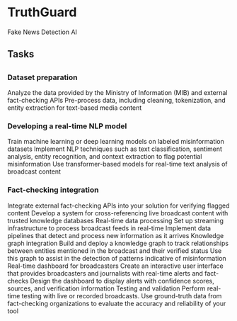 # TruthGuard
Fake News Detection AI

<h2>Tasks<h2>

<h3>Dataset preparation</h3>
<p></p>Analyze the data provided by the Ministry of Information (MIB) and external fact-checking APIs
Pre-process data, including cleaning, tokenization, and entity extraction for text-based media content</p>
<h3>Developing a real-time NLP model</h3>
<p>Train machine learning or deep learning models on labeled misinformation datasets
Implement NLP techniques such as text classification, sentiment analysis, entity recognition, and context extraction to flag potential misinformation
Use transformer-based models for real-time text analysis of broadcast content</p>
<h3>Fact-checking integration</h3>
Integrate external fact-checking APIs into your solution for verifying flagged content
Develop a system for cross-referencing live broadcast content with trusted knowledge databases
Real-time data processing
Set up streaming infrastructure to process broadcast feeds in real-time
Implement data pipelines that detect and process new information as it arrives
Knowledge graph integration
Build and deploy a knowledge graph to track relationships between entities mentioned in the broadcast and their verified status
Use this graph to assist in the detection of patterns indicative of misinformation
Real-time dashboard for broadcasters
Create an interactive user interface that provides broadcasters and journalists with real-time alerts and fact-checks
Design the dashboard to display alerts with confidence scores, sources, and verification information
Testing and validation
Perform real-time testing with live or recorded broadcasts.
Use ground-truth data from fact-checking organizations to evaluate the accuracy and reliability of your tool
